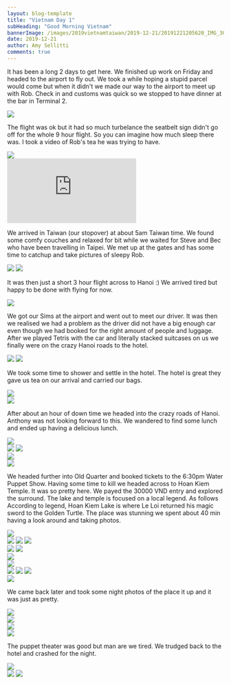 ```yaml
---
layout: blog-template
title: "Vietnam Day 1"
subHeading: "Good Morning Vietnam"
bannerImage: /images/2019vietnamtaiwan/2019-12-21/20191221205620_IMG_3057.jpg_compressed.JPEG
date: 2019-12-21
author: Amy Sellitti
comments: true
---
```


It has been a long 2 days to get here. We finished up work on Friday and headed to the airport to fly out. We took a while hoping a stupid parcel would come but when it didn't we made our way to the airport to meet up with Rob. Check in and customs was quick so we stopped to have dinner at the bar in Terminal 2.

<div class="center-image"><img src="/images/2019vietnamtaiwan/2019-12-21/IMG_20191220_212844.jpg_compressed.JPEG" /></div>

The flight was ok but it had so much turbelance the seatbelt sign didn't go off for the whole 9 hour flight. So you can imagine how much sleep there was. I took a video of Rob's tea he was trying to have. 

<div class="center-image"><img src="/images/2019vietnamtaiwan/2019-12-21/IMG_20191220_223519.jpg_compressed.JPEG" /></div>
<div class="center-video"><iframe src="https://www.youtube.com/embed/WxCvoGmFYUo" frameborder="0" allow="accelerometer; autoplay; encrypted-media; gyroscope; picture-in-picture" allowfullscreen></iframe></div>

We arrived in Taiwan (our stopover) at about 5am Taiwan time. We found some comfy couches and relaxed for bit while we waited for Steve and Bec who have been travelling in Taipei. We met up at the gates and has some time to catchup and take pictures of sleepy Rob.

<div class="grid-2c">
  <img src="/images/2019vietnamtaiwan/2019-12-21/IMG_20191221_083452.jpg_compressed.JPEG" />
  <img src="/images/2019vietnamtaiwan/2019-12-21/IMG_20191221_091448.jpg_compressed.JPEG" />
</div>

It was then just a short 3 hour flight across to Hanoi :) We arrived tired but happy to be done with flying for now.

<div class="center-image"><img src="/images/2019vietnamtaiwan/2019-12-21/IMG_20191221_110916.jpg_compressed.JPEG" /></div>

We got our Sims at the airport and went out to meet our driver. It was then we realised we had a problem as the driver did not have a big enough car even though we had booked for the right amount of people and luggage. After we played Tetris with the car and literally stacked suitcases on us we finally were on the crazy Hanoi roads to the hotel. 

<div class="grid-2c">
  <img src="/images/2019vietnamtaiwan/2019-12-21/20191221_120007.jpg_compressed.JPEG" />
  <img src="/images/2019vietnamtaiwan/2019-12-21/20191221_120122.jpg_compressed.JPEG" />
</div>

We took some time to shower and settle in the hotel. The hotel is great they gave us tea on our arrival and carried our bags. 

<div class="center-image"><img src="/images/2019vietnamtaiwan/2019-12-21/20191221_124516.jpg_compressed.JPEG" /></div>
<div class="center-image"><img src="/images/2019vietnamtaiwan/2019-12-21/20191221_125408.jpg_compressed.JPEG" /></div>

After about an hour of down time we headed into the crazy roads of Hanoi. Anthony was not looking forward to this. We wandered to find some lunch and ended up having a delicious lunch.

<div class="center-image"><img src="/images/2019vietnamtaiwan/2019-12-21/20191221_153456.jpg_compressed.JPEG" /></div>
<div class="grid-2c">
  <img src="/images/2019vietnamtaiwan/2019-12-21/IMG_2949.jpg_compressed.JPEG" />
  <img src="/images/2019vietnamtaiwan/2019-12-21/IMG_2951.jpg_compressed.JPEG" />
</div>
<div class="center-image"><img src="/images/2019vietnamtaiwan/2019-12-21/IMG_2952.jpg_compressed.JPEG" /></div>
<div class="center-image"><img src="/images/2019vietnamtaiwan/2019-12-21/IMG_2947.jpg_compressed.JPEG" /></div>

We headed further into Old Quarter and booked tickets to the 6:30pm  Water Puppet Show. Having some time to kill we headed across to Hoan Kiem Temple. It was so pretty here. We payed the 30000 VND entry and explored the surround. The lake and temple is focused on a local legend. As follows According to legend, Hoan Kiem Lake is where Le Loi returned his magic sword to the Golden Turtle. The place was stunning we spent about 40 min having a look around and taking photos. 

<div class="center-image"><img src="/images/2019vietnamtaiwan/2019-12-21/20191221194228_IMG_2971.jpg_compressed.JPEG" /></div>
<div class="grid-2w-1l">
  <img src="/images/2019vietnamtaiwan/2019-12-21/20191221194325_IMG_2975.jpg_compressed.JPEG" />
  <img src="/images/2019vietnamtaiwan/2019-12-21/20191221194436_IMG_2981.jpg_compressed.JPEG" />
  <img src="/images/2019vietnamtaiwan/2019-12-21/20191221195004_IMG_2997.jpg_compressed.JPEG" />
</div>
<div class="grid-2c">
  <img src="/images/2019vietnamtaiwan/2019-12-21/20191221194659_IMG_2990.jpg_compressed.JPEG" />
  <img src="/images/2019vietnamtaiwan/2019-12-21/IMG_2965.JPG_compressed.JPEG" />
</div>
<div class="center-image"><img src="/images/2019vietnamtaiwan/2019-12-21/20191221194238_IMG_2972.jpg_compressed.JPEG" /></div>
<div class="center-image"><img src="/images/2019vietnamtaiwan/2019-12-21/IMG_2977.JPG_compressed.JPEG" /></div>
<div class="grid-1l-2w">
  <img src="/images/2019vietnamtaiwan/2019-12-21/20191221200525_IMG_3034.jpg_compressed.JPEG" />
  <img src="/images/2019vietnamtaiwan/2019-12-21/20191221200626_IMG_3035.jpg_compressed.JPEG" />
  <img src="/images/2019vietnamtaiwan/2019-12-21/IMG_3039.JPG_compressed.JPEG" />
</div>
<div class="center-image"><img src="/images/2019vietnamtaiwan/2019-12-21/IMG_3048.JPG_compressed.JPEG" /></div>

We came back later and took some night photos of the place it up and it was just as pretty.

<div class="center-image"><img src="/images/2019vietnamtaiwan/2019-12-21/IMG_3056.JPG_compressed.JPEG" /></div>
<div class="center-image"><img src="/images/2019vietnamtaiwan/2019-12-21/20191221205620_IMG_3057.jpg_compressed.JPEG" /></div>
<div class="center-image"><img src="/images/2019vietnamtaiwan/2019-12-21/IMG_3043.JPG_compressed.JPEG" /></div>
<div class="center-image"><img src="/images/2019vietnamtaiwan/2019-12-21/IMG_20191221_175912.jpg_compressed.JPEG" /></div>

The puppet theater was good but man are we tired. We trudged back to the hotel and crashed for the night.

<div class="center-image"><img src="/images/2019vietnamtaiwan/2019-12-21/20191221_182540.jpg_compressed.JPEG" /></div>
<div class="grid-2c">
  <img src="/images/2019vietnamtaiwan/2019-12-21/IMG_20191221_183405.jpg_compressed.JPEG" />
  <img src="/images/2019vietnamtaiwan/2019-12-21/IMG_20191221_182505.jpg_compressed.JPEG" />
</div>


